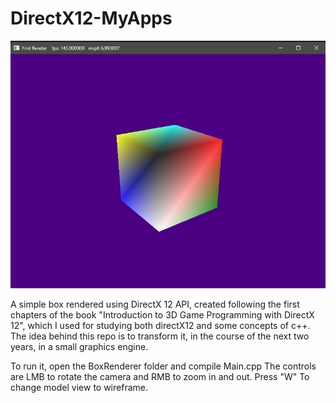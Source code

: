 # DirectX12-MyApps

<img src="Images/BoxRender.png" >

A simple box rendered using DirectX 12 API, created following the first chapters of the book "Introduction to 3D Game Programming with DirectX 12", which I used for studying both directX12 and some concepts of c++. The idea behind this repo is to transform it, in the course of the next two years, in a small graphics engine.

To run it, open the BoxRenderer folder and compile Main.cpp
The controls are LMB to rotate the camera and RMB to zoom in and out. Press "W" To change model view to wireframe.


